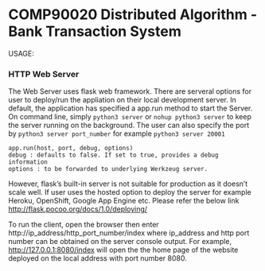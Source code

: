 # COMP90020 Distributed Algorithm - Bank Transaction System

USAGE:

### HTTP Web Server
The Web Server uses flask web framework. There are serveral options for user to deploy/run the appliation on their local development server. In default, the application has specified a app.run method to start the Server. On command line, simply `python3 server` or `nohup python3 server` to keep the server running on the background. The user can also specify the port by `python3 server port_number` for example `python3 server 20001` 

```
app.run(host, port, debug, options)
debug : defaults to false. If set to true, provides a debug information
options : to be forwarded to underlying Werkzeug server.
```
However, flask’s built-in server is not suitable for production as it doesn’t scale well. If user uses the hosted option to deploy the server for example Heroku, OpenShift, Google App Engine etc. Please refer the below link http://flask.pocoo.org/docs/1.0/deploying/ 

To run the client, open the browser then enter http://ip_address/http_port_number/index where ip_address and http port number can be obtained on the server console output. For example, http://127.0.0.1:8080/index will open the the home page of the website deployed on the local address with port number 8080.
